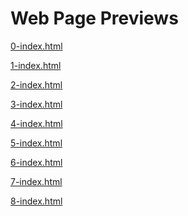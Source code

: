 # Web Page Previews
<a href="https://htmlpreview.github.io/?https://github.com/Assiminee/AirBnB_clone/blob/master/web_static/0-index.html" target="_blank">0-index.html</a>

<a href="https://htmlpreview.github.io/?https://github.com/Assiminee/AirBnB_clone/blob/master/web_static/1-index.html" target="_blank">1-index.html</a>

<a href="https://htmlpreview.github.io/?https://github.com/Assiminee/AirBnB_clone/blob/master/web_static/2-index.html" target="_blank">2-index.html</a>

<a href="https://htmlpreview.github.io/?https://github.com/Assiminee/AirBnB_clone/blob/master/web_static/3-index.html" target="_blank">3-index.html</a>

<a href="https://htmlpreview.github.io/?https://github.com/Assiminee/AirBnB_clone/blob/master/web_static/4-index.html" target="_blank">4-index.html</a>

<a href="https://htmlpreview.github.io/?https://github.com/Assiminee/AirBnB_clone/blob/master/web_static/5-index.html" target="_blank">5-index.html</a>

<a href="https://htmlpreview.github.io/?https://github.com/Assiminee/AirBnB_clone/blob/master/web_static/6-index.html" target="_blank">6-index.html</a>

<a href="https://htmlpreview.github.io/?https://github.com/Assiminee/AirBnB_clone/blob/master/web_static/7-index.html" target="_blank">7-index.html</a>

<a href="https://htmlpreview.github.io/?https://github.com/Assiminee/AirBnB_clone/blob/master/web_static/8-index.html" target="_blank">8-index.html</a>

